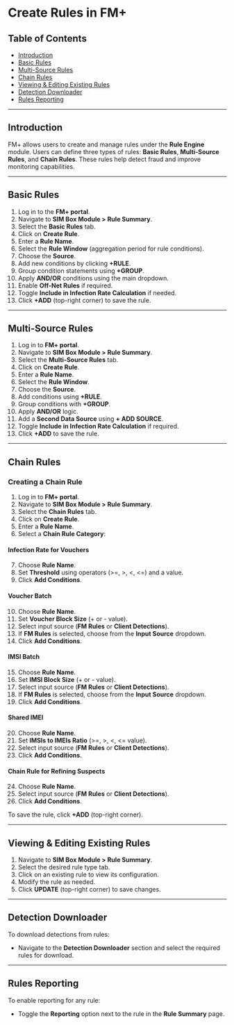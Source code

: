 # Create Rules in FM+

## Table of Contents
- [Introduction](#introduction)
- [Basic Rules](#basic-rules)
- [Multi-Source Rules](#multi-source-rules)
- [Chain Rules](#chain-rules)
- [Viewing & Editing Existing Rules](#viewing--editing-existing-rules)
- [Detection Downloader](#detection-downloader)
- [Rules Reporting](#rules-reporting)

---

## Introduction
FM+ allows users to create and manage rules under the **Rule Engine** module. Users can define three types of rules: **Basic Rules**, **Multi-Source Rules**, and **Chain Rules**. These rules help detect fraud and improve monitoring capabilities.

---

## Basic Rules
1. Log in to the **FM+ portal**.
2. Navigate to **SIM Box Module > Rule Summary**.
3. Select the **Basic Rules** tab.
4. Click on **Create Rule**.
5. Enter a **Rule Name**.
6. Select the **Rule Window** (aggregation period for rule conditions).
7. Choose the **Source**.
8. Add new conditions by clicking **+RULE**.
9. Group condition statements using **+GROUP**.
10. Apply **AND/OR** conditions using the main dropdown.
11. Enable **Off-Net Rules** if required.
12. Toggle **Include in Infection Rate Calculation** if needed.
13. Click **+ADD** (top-right corner) to save the rule.

---

## Multi-Source Rules
1. Log in to **FM+ portal**.
2. Navigate to **SIM Box Module > Rule Summary**.
3. Select the **Multi-Source Rules** tab.
4. Click on **Create Rule**.
5. Enter a **Rule Name**.
6. Select the **Rule Window**.
7. Choose the **Source**.
8. Add conditions using **+RULE**.
9. Group conditions with **+GROUP**.
10. Apply **AND/OR** logic.
11. Add a **Second Data Source** using **+ ADD SOURCE**.
12. Toggle **Include in Infection Rate Calculation** if required.
13. Click **+ADD** to save the rule.

---

## Chain Rules
### Creating a Chain Rule
1. Log in to **FM+ portal**.
2. Navigate to **SIM Box Module > Rule Summary**.
3. Select the **Chain Rules** tab.
4. Click on **Create Rule**.
5. Enter a **Rule Name**.
6. Select a **Chain Rule Category**:

#### **Infection Rate for Vouchers**
7. Choose **Rule Name**.
8. Set **Threshold** using operators (>=, >, <, <=) and a value.
9. Click **Add Conditions**.

#### **Voucher Batch**
10. Choose **Rule Name**.
11. Set **Voucher Block Size** (+ or - value).
12. Select input source (**FM Rules** or **Client Detections**).
13. If **FM Rules** is selected, choose from the **Input Source** dropdown.
14. Click **Add Conditions**.

#### **IMSI Batch**
15. Choose **Rule Name**.
16. Set **IMSI Block Size** (+ or - value).
17. Select input source (**FM Rules** or **Client Detections**).
18. If **FM Rules** is selected, choose from the **Input Source** dropdown.
19. Click **Add Conditions**.

#### **Shared IMEI**
20. Choose **Rule Name**.
21. Set **IMSIs to IMEIs Ratio** (>=, >, <, <= value).
22. Select input source (**FM Rules** or **Client Detections**).
23. Click **Add Conditions**.

#### **Chain Rule for Refining Suspects**
24. Choose **Rule Name**.
25. Select input source (**FM Rules** or **Client Detections**).
26. Click **Add Conditions**.

To save the rule, click **+ADD** (top-right corner).

---

## Viewing & Editing Existing Rules
1. Navigate to **SIM Box Module > Rule Summary**.
2. Select the desired rule type tab.
3. Click on an existing rule to view its configuration.
4. Modify the rule as needed.
5. Click **UPDATE** (top-right corner) to save changes.

---

## Detection Downloader
To download detections from rules:
- Navigate to the **Detection Downloader** section and select the required rules for download.

---

## Rules Reporting
To enable reporting for any rule:
- Toggle the **Reporting** option next to the rule in the **Rule Summary** page.

